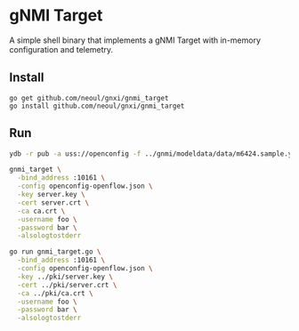 # gNMI Target

A simple shell binary that implements a gNMI Target with in-memory configuration and telemetry.

## Install

```
go get github.com/neoul/gnxi/gnmi_target
go install github.com/neoul/gnxi/gnmi_target
```

## Run

```bash
ydb -r pub -a uss://openconfig -f ../gnmi/modeldata/data/m6424.sample.yaml -d -v debug
```

```bash
gnmi_target \
  -bind_address :10161 \
  -config openconfig-openflow.json \
  -key server.key \
  -cert server.crt \
  -ca ca.crt \
  -username foo \
  -password bar \
  -alsologtostderr
```

```bash
go run gnmi_target.go \
  -bind_address :10161 \
  -config openconfig-openflow.json \
  -key ../pki/server.key \
  -cert ../pki/server.crt \
  -ca ../pki/ca.crt \
  -username foo \
  -password bar \
  -alsologtostderr
```
